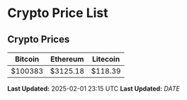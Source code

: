 # Crypto Price List

## Crypto Prices
| Bitcoin | Ethereum | Litecoin |
| ------- | -------- | -------- |
| $100383 | $3125.18 | $118.39 |
**Last Updated:** 2025-02-01 23:15 UTC
**Last Updated:** $DATE$
